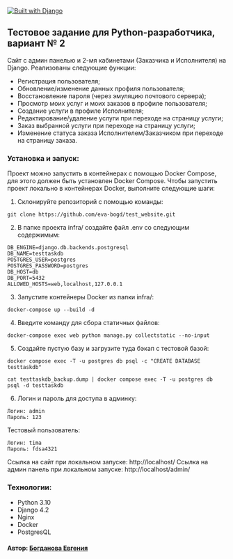 [![Built with Django](https://img.shields.io/badge/Built_with-Django-32CD32.svg)](https://www.djangoproject.com/)

## Тестовое задание для Python-разработчика, вариант № 2

Сайт с админ панелью и 2-мя кабинетами (Заказчика и Исполнителя) на Django.
Реализованы следующие функции:
- Регистрация пользователя;
- Обновление/изменение данных профиля пользователя;
- Восстановление пароля (через эмуляцию почтового сервера);
- Просмотр моих услуг и моих заказов в профиле пользователя;
- Создание услуги в профиле Исполнителя;
- Редактирование/удаление услуги при переходе на страницу услуги;
- Заказ выбранной услуги при переходе на страницу услуги;
- Изменение статуса заказа Исполнителем/Заказчиком при переходе на страницу заказа.

### Установка и запуск:

Проект можно запустить в контейнерах с помощью Docker Compose, для этого должен быть установлен Docker Compose.
Чтобы запустить проект локально в контейнерах Docker, выполните следующие шаги:

1. Склонируйте репозиторий с помощью команды:

```
git clone https://github.com/eva-bogd/test_website.git
```

2. В папке проекта infra/ создайте файл .env со следующим содержимым:

```
DB_ENGINE=django.db.backends.postgresql
DB_NAME=testtaskdb
POSTGRES_USER=postgres
POSTGRES_PASSWORD=postgres
DB_HOST=db
DB_PORT=5432
ALLOWED_HOSTS=web,localhost,127.0.0.1
```

3. Запустите контейнеры Docker из папки infra/:

```
docker-compose up --build -d
```

4. Введите команду для сбора статичных файлов:

```
docker-compose exec web python manage.py collectstatic --no-input
```

5. Создайте пустую базу и загрузите туда бэкап с тестовой базой:

```
docker compose exec -T -u postgres db psql -c "CREATE DATABASE testtaskdb"
```
```
cat testtaskdb_backup.dump | docker compose exec -T -u postgres db psql -d testtaskdb
```

6. Логин и пароль для доступа в админку:
```
Логин: admin
Пароль: 123
```
Тестовый пользователь:
```
Логин: tima
Пароль: fdsa4321
```
Ссылка на сайт при локальном запуске: http://localhost/
Ссылка на админ панель при локальном запуске: http://localhost/admin/


### Технологии:

* Python 3.10
* Django 4.2
* Nginx
* Docker
* PostgresQL

#### Автор: [Богданова Евгения](https://github.com/eva-bogd)